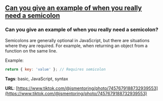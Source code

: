 ## [Can you give an example of when you really need a semicolon](#can-you-give-an-example-of-when-you-really-need-a-semicolon)

### Can you give an example of when you really need a semicolon?

Semicolons are generally optional in JavaScript, but there are situations where they are required. For example, when returning an object from a function on the same line.

Example:

```javascript
return { key: 'value' }; // Requires semicolon
```

**Tags**: basic, JavaScript, syntax

**URL**: [https://www.tiktok.com/@jsmentoring/photo/7457679188732939553](https://www.tiktok.com/@jsmentoring/photo/7457679188732939553)
